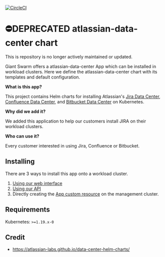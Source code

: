 [![CircleCI](https://dl.circleci.com/status-badge/img/gh/giantswarm/atlassian-data-center-app/tree/master.svg?style=svg)](https://dl.circleci.com/status-badge/redirect/gh/giantswarm/atlassian-data-center-app/tree/master)

# ⛔️DEPRECATED atlassian-data-center chart

This is repository is no longer actively maintained or updated.


Giant Swarm offers a atlassian-data-center App which can be installed in workload clusters.
Here we define the atlassian-data-center chart with its templates and default configuration.

**What is this app?**

This project contains Helm charts for installing Atlassian's [Jira Data Center](https://www.atlassian.com/enterprise/data-center/jira), [Confluence Data Center](https://www.atlassian.com/enterprise/data-center/confluence), and [Bitbucket Data Center](https://www.atlassian.com/enterprise/data-center/bitbucket) on Kubernetes.

**Why did we add it?**

We added this application to help our customers install JIRA on their workload clusters.

**Who can use it?**

Every customer interested in using Jira, Confluence or Bitbucket.

## Installing

There are 3 ways to install this app onto a workload cluster.

1. [Using our web interface](https://docs.giantswarm.io/ui-api/web/app-platform/#installing-an-app)
2. [Using our API](https://docs.giantswarm.io/api/#operation/createClusterAppV5)
3. Directly creating the [App custom resource](https://docs.giantswarm.io/ui-api/management-api/crd/apps.application.giantswarm.io/) on the management cluster.

## Requirements

Kubernetes: `>=1.19.x-0`

## Credit

* https://atlassian-labs.github.io/data-center-helm-charts/
